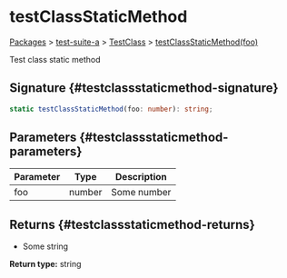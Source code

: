 # testClassStaticMethod

[Packages](./) &gt; [test-suite-a](./test-suite-a/) &gt; [TestClass](./test-suite-a/testclass-class/) &gt; [testClassStaticMethod(foo)](./test-suite-a/testclass-class/testclassstaticmethod-method)

Test class static method

## Signature {#testclassstaticmethod-signature}

```typescript
static testClassStaticMethod(foo: number): string;
```

## Parameters {#testclassstaticmethod-parameters}

| Parameter | Type | Description |
| --- | --- | --- |
| foo | number | Some number |

## Returns {#testclassstaticmethod-returns}

- Some string

**Return type:** string
